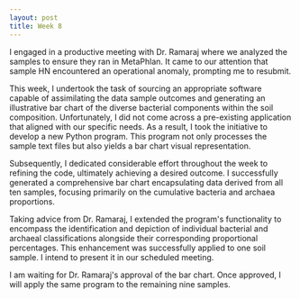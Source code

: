 ```yaml
---
layout: post
title: Week 8 
---
```

I engaged in a productive meeting with Dr. Ramaraj where we analyzed the samples to ensure they ran in MetaPhlan. It came to our attention that sample HN encountered an operational anomaly, prompting me to resubmit.

This week, I undertook the task of sourcing an appropriate software capable of assimilating the data sample outcomes and generating an illustrative bar chart of the diverse bacterial components within the soil composition. Unfortunately, I did not come across a pre-existing application that aligned with our specific needs. As a result, I took the initiative to develop a new Python program. This program not only processes the sample text files but also yields a bar chart visual representation.

Subsequently, I dedicated considerable effort throughout the week to refining the code, ultimately achieving a desired outcome. I successfully generated a comprehensive bar chart encapsulating data derived from all ten samples, focusing primarily on the cumulative bacteria and archaea proportions.

Taking advice from Dr. Ramaraj, I extended the program's functionality to encompass the identification and depiction of individual bacterial and archaeal classifications alongside their corresponding proportional percentages. This enhancement was successfully applied to one soil sample. I intend to present it in our scheduled meeting.

I am waiting for Dr. Ramaraj's approval of the bar chart. Once approved, I will apply the same program to the remaining nine samples.
